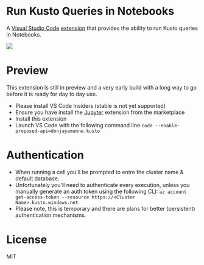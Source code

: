 # Run Kusto Queries in Notebooks

A [Visual Studio Code](https://code.visualstudio.com/) [extension](https://marketplace.visualstudio.com/items?itemName=donjayamanne.kusto) that provides the ability to run Kusto queries in Notebooks.

<img src=https://raw.githubusercontent.com/DonJayamanne/vscode-kusto/main/images/main.gif>

# Preview
This extension is still in preview and a very early build with a long way to go before it is ready for day to day use.
* Please install VS Code Insiders (stable is not yet supported)
* Ensure you have install the [Jupyter](https://marketplace.visualstudio.com/items?itemName=ms-toolsai.jupyter) extension from the marketplace
* Install this extension
* Launch VS Code with the following command line `code --enable-proposed-api=donjayamanne.kusto`

# Authentication
* When running a cell you'll be prompted to entre the cluster name & default database.
* Unfortunately you'll need to authenticate every execution, unless you manually generate an auth token using the following CLI:
    `az account get-access-token --resource https://<Cluster Name>.kusto.windows.net`
* Please note, this is temporary and there are plans for better (persistent) authentication mechanisms.

# License

MIT
